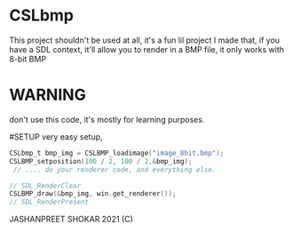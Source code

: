 # CSLbmp
This project shouldn't be used at all, it's a fun lil project I made that, if you have a SDL context, it'll allow you to render in a BMP file, it only works with 8-bit BMP

# WARNING
don't use this code, it's mostly for learning purposes.


#SETUP
very easy setup,
```C
CSLbmp_t bmp_img = CSLBMP_loadimage("image_8bit.bmp");
CSLBMP_setposition(100 / 2, 100 / 2,&bmp_img);
 // .... do your renderer code, and everything else.

// SDL_RenderClear
CSLBMP_draw(&bmp_img, win.get_renderer());
// SDL_RenderPresent
```

JASHANPREET SHOKAR 2021 (C)
